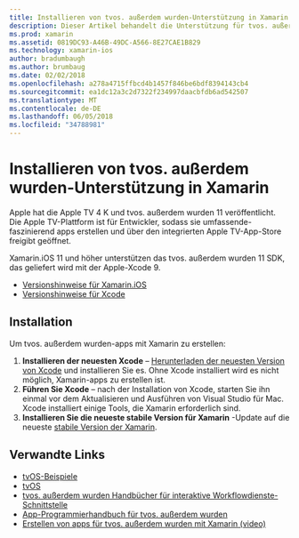 ```yaml
---
title: Installieren von tvos. außerdem wurden-Unterstützung in Xamarin
description: Dieser Artikel behandelt die Unterstützung für tvos. außerdem wurden in Xcode 9 und 11, Xamarin.iOS und bietet eine kurze Anweisungen zum Einrichten von tvos. außerdem wurden die apps mit Xamarin entwickeln.
ms.prod: xamarin
ms.assetid: 0819DC93-A46B-49DC-A566-8E27CAE1B829
ms.technology: xamarin-ios
author: bradumbaugh
ms.author: brumbaug
ms.date: 02/02/2018
ms.openlocfilehash: a278a4715ffbcd4b1457f846be6bdf8394143cb4
ms.sourcegitcommit: ea1dc12a3c2d7322f234997daacbfdb6ad542507
ms.translationtype: MT
ms.contentlocale: de-DE
ms.lasthandoff: 06/05/2018
ms.locfileid: "34788981"
---
```

# <a name="installing-tvos-support-in-xamarin"></a>Installieren von tvos. außerdem wurden-Unterstützung in Xamarin

Apple hat die Apple TV 4 K und tvos. außerdem wurden 11 veröffentlicht. Die Apple TV-Plattform ist für Entwickler, sodass sie umfassende-faszinierend apps erstellen und über den integrierten Apple TV-App-Store freigibt geöffnet.

Xamarin.iOS 11 und höher unterstützen das tvos. außerdem wurden 11 SDK, das geliefert wird mit der Apple-Xcode 9. 

- [Versionshinweise für Xamarin.iOS](https://developer.xamarin.com/releases/ios/)
- [Versionshinweise für Xcode](https://developer.apple.com/library/content/releasenotes/DeveloperTools/RN-Xcode/Chapters/Introduction.html#//apple_ref/doc/uid/TP40001051-CH1-SW876)

## <a name="installation"></a>Installation

Um tvos. außerdem wurden-apps mit Xamarin zu erstellen:

1. **Installieren der neuesten Xcode** – [Herunterladen der neuesten Version von Xcode](https://developer.apple.com/xcode/download/) und installieren Sie es. Ohne Xcode installiert wird es nicht möglich, Xamarin-apps zu erstellen ist. 
2. **Führen Sie Xcode** – nach der Installation von Xcode, starten Sie ihn einmal vor dem Aktualisieren und Ausführen von Visual Studio für Mac. Xcode installiert einige Tools, die Xamarin erforderlich sind.
3. **Installieren Sie die neueste stabile Version für Xamarin** -Update auf die neueste [stabile Version der Xamarin](https://developer.xamarin.com/recipes/cross-platform/ide/change_updates_channel/).

## <a name="related-links"></a>Verwandte Links

- [tvOS-Beispiele](https://developer.xamarin.com/samples/tvos/all/)
- [tvOS](https://developer.apple.com/tvos/)
- [tvos. außerdem wurden Handbücher für interaktive Workflowdienste-Schnittstelle](https://developer.apple.com/tvos/human-interface-guidelines/)
- [App-Programmierhandbuch für tvos. außerdem wurden](https://developer.apple.com/library/prerelease/tvos/documentation/General/Conceptual/AppleTV_PG/)
- [Erstellen von apps für tvos. außerdem wurden mit Xamarin (video)](https://university.xamarin.com/lightninglectures/tvos-with-xamarin)
